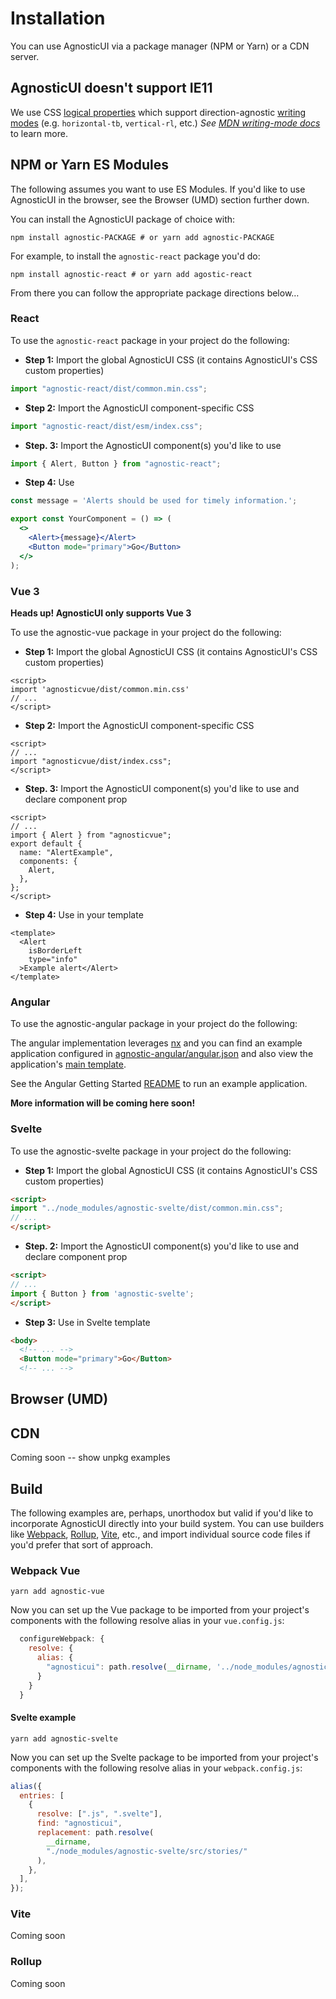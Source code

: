 # Installation

You can use AgnosticUI via a package manager (NPM or Yarn) or a CDN server.

<div class="mbs16"></div>

## AgnosticUI doesn't support IE11

We use CSS [logical properties](https://css-tricks.com/css-logical-properties-and-values/) which support <span class="quoted">direction-agnostic</span> [writing modes](https://css-tricks.com/almanac/properties/w/writing-mode/) (e.g. `horizontal-tb`, `vertical-rl`, etc.) _See [MDN writing-mode docs](https://developer.mozilla.org/en-US/docs/Web/CSS/writing-mode)_ to learn more.

## NPM or Yarn ES Modules

<div class="mbs16"></div>

<script>
import "agnosticvue/dist/index.css";
import { Alert } from "agnosticvue";

export default {
  components: { Alert }
}
</script>

<Alert type="info">The following assumes you want to use ES Modules. If you'd like to use AgnosticUI in the browser, see the Browser (UMD) section further down.</Alert>

<div class="mbe16"></div>

You can install the AgnosticUI package of choice with:

```shell
npm install agnostic-PACKAGE # or yarn add agnostic-PACKAGE
```

For example, to install the `agnostic-react` package you'd do:

```shell
npm install agnostic-react # or yarn add agostic-react
```

From there you can follow the appropriate package directions below… 

### React 

To use the `agnostic-react` package in your project do the following:

<div class="mbe16"></div>

- **Step 1:** Import the global AgnosticUI CSS (it contains AgnosticUI's CSS custom properties)

```js
import "agnostic-react/dist/common.min.css";
```

- **Step 2:** Import the AgnosticUI component-specific CSS
```js
import "agnostic-react/dist/esm/index.css";
```

- **Step. 3:** Import the AgnosticUI component(s) you'd like to use

```js
import { Alert, Button } from "agnostic-react";
```

- **Step 4:** Use

```jsx
const message = 'Alerts should be used for timely information.';

export const YourComponent = () => (
  <>
    <Alert>{message}</Alert>
    <Button mode="primary">Go</Button>
  </>
);
```

### Vue 3

**Heads up! AgnosticUI only supports Vue 3**

<div class="mbe24"></div>

To use the agnostic-vue package in your project do the following:

<div class="mbe16"></div>

- **Step 1:** Import the global AgnosticUI CSS (it contains AgnosticUI's CSS custom properties)

```vue
<script>
import 'agnosticvue/dist/common.min.css'
// ...
</script>
```

- **Step 2:** Import the AgnosticUI component-specific CSS

```vue
<script>
// ...
import "agnosticvue/dist/index.css";
</script>
```

- **Step. 3:** Import the AgnosticUI component(s) you'd like to use and declare component prop

```vue
<script>
// ...
import { Alert } from "agnosticvue";
export default {
  name: "AlertExample",
  components: {
    Alert,
  },
};
</script>
```

- **Step 4:** Use in your template

```vue
<template>
  <Alert
    isBorderLeft
    type="info"
  >Example alert</Alert>
</template>
```

### Angular

To use the agnostic-angular package in your project do the following:

The angular implementation leverages [nx](https://nx.dev/) and you can find an example application configured in [agnostic-angular/angular.json](https://github.com/AgnosticUI/agnosticui/blob/master/agnostic-angular/angular.json) and also view the application's [main template](https://github.com/AgnosticUI/agnosticui/blob/master/agnostic-angular/apps/examples/src/app/app.component.html).

See the Angular Getting Started [README](https://github.com/AgnosticUI/agnosticui/tree/master/agnostic-angular#getting-started) to run an example application.

**More information will be coming here soon!**

### Svelte

To use the agnostic-svelte package in your project do the following:

<div class="mbe16"></div>

- **Step 1:** Import the global AgnosticUI CSS (it contains AgnosticUI's CSS custom properties)

```html
<script>
import "../node_modules/agnostic-svelte/dist/common.min.css";
// ...
</script>
```

- **Step. 2:** Import the AgnosticUI component(s) you'd like to use and declare component prop
```html
<script>
// ...
import { Button } from 'agnostic-svelte';
</script>
```

- **Step 3:** Use in Svelte template

```html
<body>
  <!-- ... -->
  <Button mode="primary">Go</Button>
  <!-- ... -->
```

## Browser (UMD)




## CDN

Coming soon -- show unpkg examples

## Build

The following examples are, perhaps, unorthodox but valid if you'd like to incorporate
AgnosticUI directly into your build system. You can use builders like [Webpack](https://webpack.js.org/), [Rollup](https://rollupjs.org/guide/en/), [Vite](https://vitejs.dev/), etc., and import individual source code files if you'd prefer that sort of approach.


### Webpack Vue

```shell
yarn add agnostic-vue
```

Now you can set up the Vue package to be imported from your project's components with the following resolve alias in your `vue.config.js`:

```js
  configureWebpack: {
    resolve: {
      alias: {
        "agnosticui": path.resolve(__dirname, '../node_modules/agnostic-vue/src/stories')
      }
    }
  }
```

#### Svelte example

```shell
yarn add agnostic-svelte
```

Now you can set up the Svelte package to be imported from your project's components with the following resolve alias in your `webpack.config.js`:

```js
alias({
  entries: [
    {
      resolve: [".js", ".svelte"],
      find: "agnosticui",
      replacement: path.resolve(
        __dirname,
        "./node_modules/agnostic-svelte/src/stories/"
      ),
    },
  ],
});
```

### Vite
Coming soon

### Rollup
Coming soon


